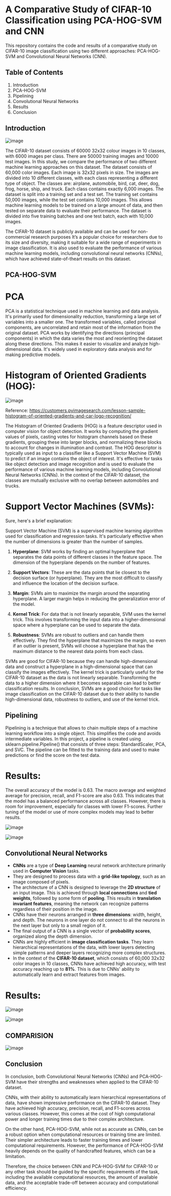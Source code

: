 # A Comparative Study of CIFAR-10 Classification using PCA-HOG-SVM and CNN

This repository contains the code and results of a comparative study on CIFAR-10 image classification using two different approaches: PCA-HOG-SVM and Convolutional Neural Networks (CNN).

## Table of Contents
1. Introduction
2. PCA-HOG-SVM
3. Pipelining
4. Convolutional Neural Networks
5. Results
6. Conclusion

## Introduction
![image](https://github.com/javarath/CIFAR-10-PCA-HOG-SVM-vs-CNN/assets/102171533/3244c903-2ef3-4829-a911-7e9b043458cc)

The CIFAR-10 dataset consists of 60000 32x32 colour images in 10 classes, with 6000 images per class. There are 50000 training images and 10000 test images. In this study, we compare the performance of two different machine learning approaches on this dataset. The dataset consists of 60,000 color images. Each image is 32x32 pixels in size. The images are divided into 10 different classes, with each class representing a different type of object. The classes are: airplane, automobile, bird, cat, deer, dog, frog, horse, ship, and truck. Each class contains exactly 6,000 images. The dataset is split into a training set and a test set. The training set contains 50,000 images, while the test set contains 10,000 images. This allows machine learning models to be trained on a large amount of data, and then tested on separate data to evaluate their performance. The dataset is divided into five training batches and one test batch, each with 10,000 images. 

The CIFAR-10 dataset is publicly available and can be used for non-commercial research purposes It’s a popular choice for researchers due to its size and diversity, making it suitable for a wide range of experiments in image classification. It is also used to evaluate the performance of various machine learning models, including convolutional neural networks (CNNs), which have achieved state-of-theart results on this dataset.

## PCA-HOG-SVM
# PCA
PCA is a statistical technique used in machine learning and data analysis. It's primarily used for dimensionality reduction, transforming a large set of variables into a smaller one. The transformed variables, called principal components, are uncorrelated and retain most of the information from the original dataset. PCA works by identifying the directions (principal components) in which the data varies the most and reorienting the dataset along these directions. This makes it easier to visualize and analyze high-dimensional data. It's widely used in exploratory data analysis and for making predictive models.

# Histogram of Oriented Gradients (HOG):
![image](https://github.com/javarath/CIFAR-10-PCA-HOG-SVM-vs-CNN/assets/102171533/ccbfccf3-e6eb-40f6-9c08-42da91cf8d40)

Reference: https://customers.pyimagesearch.com/lesson-sample-histogram-of-oriented-gradients-and-car-logo-recognition/


The Histogram of Oriented Gradients (HOG) is a feature descriptor used in computer vision for object detection. It works by computing the gradient values of pixels, casting votes for histogram channels based on these gradients, grouping these into larger blocks, and normalizing these blocks to account for changes in illumination and contrast. The HOG descriptor is typically used as input to a classifier like a Support Vector Machine (SVM) to predict if an image contains the object of interest. It's effective for tasks like object detection and image recognition and is used to evaluate the performance of various machine learning models, including Convolutional Neural Networks (CNNs). In the context of the CIFAR-10 dataset, the classes are mutually exclusive with no overlap between automobiles and trucks.

# Support Vector Machines (SVMs):
Sure, here's a brief explanation:

Support Vector Machine (SVM) is a supervised machine learning algorithm used for classification and regression tasks. It's particularly effective when the number of dimensions is greater than the number of samples. 

1. **Hyperplane**: SVM works by finding an optimal hyperplane that separates the data points of different classes in the feature space. The dimension of the hyperplane depends on the number of features.

2. **Support Vectors**: These are the data points that lie closest to the decision surface (or hyperplane). They are the most difficult to classify and influence the location of the decision surface.

3. **Margin**: SVMs aim to maximize the margin around the separating hyperplane. A larger margin helps in reducing the generalization error of the model.

4. **Kernel Trick**: For data that is not linearly separable, SVM uses the kernel trick. This involves transforming the input data into a higher-dimensional space where a hyperplane can be used to separate the data.

5. **Robustness**: SVMs are robust to outliers and can handle them effectively. They find the hyperplane that maximizes the margin, so even if an outlier is present, SVMs will choose a hyperplane that has the maximum distance to the nearest data points from each class.

SVMs are good for CIFAR-10 because they can handle high-dimensional data and construct a hyperplane in a high-dimensional space that can classify the images effectively. The kernel trick is particularly useful for the CIFAR-10 dataset as the data is not linearly separable. Transforming the data to a higher dimension where it becomes separable can lead to better classification results. In conclusion, SVMs are a good choice for tasks like image classification on the CIFAR-10 dataset due to their ability to handle high-dimensional data, robustness to outliers, and use of the kernel trick.

## Pipelining

Pipelining is a technique that allows to chain multiple steps of a machine learning workflow into a single object. This simplifies the code and avoids intermediate variables. In this project, a pipeline is created using sklearn.pipeline.Pipeline() that consists of three steps: StandardScaler, PCA, and SVC. The pipeline can be fitted to the training data and used to make predictions or find the score on the test data.

# Results:
The overall accuracy of the model is 0.63. The macro average and weighted average for precision, recall, and F1-score are also 0.63. This indicates that the model has a balanced performance across all classes. However, there is room for improvement, especially for classes with lower F1-scores. Further tuning of the model or use of more complex models may lead to better results.

![image](https://github.com/javarath/CIFAR-10-PCA-HOG-SVM-vs-CNN/assets/102171533/4cf9c6ce-1722-47b3-93c2-9b11121af712)

![image](https://github.com/javarath/CIFAR-10-PCA-HOG-SVM-vs-CNN/assets/102171533/64f97d99-ed45-48aa-a8fa-9dcb3f405e1e)

## Convolutional Neural Networks
- **CNNs** are a type of **Deep Learning** neural network architecture primarily used in **Computer Vision** tasks.
- They are designed to process data with a **grid-like topology**, such as an image composed of pixels.
- The architecture of a CNN is designed to leverage the **2D structure** of an input image. This is achieved through **local connections** and **tied weights**, followed by some form of **pooling**. This results in **translation invariant features**, meaning the network can recognize patterns regardless of their position in the image.
- CNNs have their neurons arranged in **three dimensions**: width, height, and depth. The neurons in one layer do not connect to all the neurons in the next layer but only to a small region of it.
- The final output of a CNN is a single vector of **probability scores**, organized along the depth dimension.
- CNNs are highly efficient in **image classification tasks**. They learn hierarchical representations of the data, with lower layers detecting simple patterns and deeper layers recognizing more complex structures.
- In the context of the **CIFAR-10 dataset**, which consists of 60,000 32x32 color images in 10 classes, CNNs have achieved high accuracy, with test accuracy reaching up to **81%**. This is due to CNNs' ability to automatically learn and extract features from images. 

# Results:
![image](https://github.com/javarath/CIFAR-10-PCA-HOG-SVM-vs-CNN/assets/102171533/e3e0149c-7c77-43d1-bccc-57e53338e4d5)

![image](https://github.com/javarath/CIFAR-10-PCA-HOG-SVM-vs-CNN/assets/102171533/9cc3a976-87c7-439f-8a25-2a5002c2e1e4)

## COMPARISION
![image](https://github.com/javarath/CIFAR-10-PCA-HOG-SVM-vs-CNN/assets/102171533/8015eaf2-7af6-4b7d-96a8-8c7624b2034a)


## Conclusion
In conclusion, both Convolutional Neural Networks (CNNs) and PCA-HOG-SVM have their strengths and weaknesses when applied to the CIFAR-10 dataset.

CNNs, with their ability to automatically learn hierarchical representations of data, have shown impressive performance on the CIFAR-10 dataset. They have achieved high accuracy, precision, recall, and F1-scores across various classes. However, this comes at the cost of high computational power and longer training times due to their complex architecture.

On the other hand, PCA-HOG-SVM, while not as accurate as CNNs, can be a robust option when computational resources or training time are limited. Their simpler architecture leads to faster training times and lower computational requirements. However, the performance of PCA-HOG-SVM heavily depends on the quality of handcrafted features, which can be a limitation.

Therefore, the choice between CNN and PCA-HOG-SVM for CIFAR-10 or any other task should be guided by the specific requirements of the task, including the available computational resources, the amount of available data, and the acceptable trade-off between accuracy and computational efficiency. 



